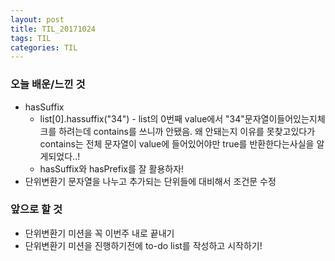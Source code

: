 ```yaml
---
layout: post
title: TIL_20171024
tags: TIL
categories: TIL 
---
```




### 오늘 배운/느낀 것

- hasSuffix 
  - list[0].hassuffix("34") - list의 0번째 value에서 "34"문자열이들어있는지체크를 하려는데 contains를 쓰니까 안됐음. 왜 안돼는지 이유를 못찾고있다가 contains는 전체 문자열이 value에 들어있어야만 true를 반환한다는사실을 알게되었다..! 
  - hasSuffix와 hasPrefix를 잘 활용하자!
- 단위변환기 문자열을 나누고 추가되는 단위들에 대비해서 조건문 수정

### 앞으로 할 것

- 단위변환기 미션을 꼭 이번주 내로 끝내기
- 단위변환기 미션을 진행하기전에 to-do list를 작성하고 시작하기!